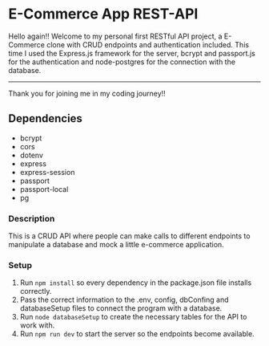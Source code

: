 # E-Commerce App REST-API

Hello again!! Welcome to my personal first RESTful API project, a E-Commerce clone with CRUD endpoints and authentication included. This time I used the Express.js framework for the server, bcrypt and passport.js for the authentication and node-postgres for the connection with the database.

---

Thank you for joining me in my coding journey!!

## Dependencies

- bcrypt
- cors
- dotenv
- express
- express-session
- passport
- passport-local
- pg

### Description

This is a CRUD API where people can make calls to different endpoints to manipulate a database and mock a little e-commerce application.

### Setup

1. Run `npm install` so every dependency in the package.json file installs correctly.
2. Pass the correct information to the .env, config, dbConfing and databaseSetup files to connect the program with a database.
3. Run `node databaseSetup` to create the necessary tables for the API to work with.
4. Run `npm run dev` to start the server so the endpoints become available.
